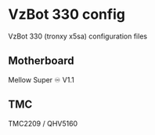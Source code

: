 # VzBot 330 config
VzBot 330 (tronxy x5sa) configuration files

## Motherboard
Mellow Super ♾️ V1.1

## TMC
TMC2209 / QHV5160
